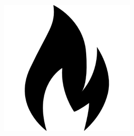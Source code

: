 <p align="center"><img src="https://github.com/Indifferental/Obscurum/blob/main/assets/icons/flame512.png?raw=true" alt="logo" style="width: 400px"/></p>
